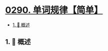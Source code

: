 # [0290. 单词规律【简单】](https://github.com/tnotesjs/TNotes.leetcode/tree/main/notes/0290.%20%E5%8D%95%E8%AF%8D%E8%A7%84%E5%BE%8B%E3%80%90%E7%AE%80%E5%8D%95%E3%80%91)

<!-- region:toc -->

- [1. 📝 概述](#1--概述)

<!-- endregion:toc -->

## 1. 📝 概述
